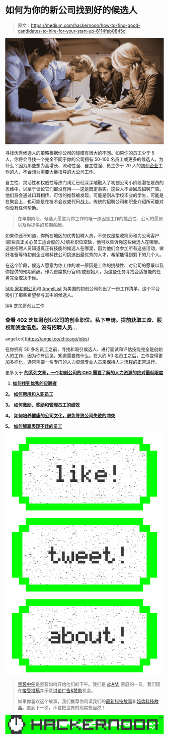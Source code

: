 # 如何为你的新公司找到好的候选人

> 原文：<https://medium.com/hackernoon/how-to-find-good-candidates-to-hire-for-your-start-up-6114fab0845d>

![](img/8548616995057375841c8e37198fd9fc.png)

寻找优秀候选人的策略根据你公司的规模有很大的不同。如果你的员工少于 5 人，你将会寻找一个完全不同于你的公司拥有 50-100 名员工或更多的候选人。为什么？因为那些想为高增长、流动性强、自主性强、员工少于 20 人的[初创企业](https://hackernoon.com/tagged/startup)工作的人，不会想为需要大量指导的大公司工作。

自主性、灵活性和权威性等热门词汇已经深深地融入了初创公司小阶段潜在雇员的思维中，以至于谈论它们都没有用——这是既定事实。这些人不会回应招聘广告。他们将会通过口耳相传、可信的推荐被发现，可能是刚从学校毕业的学生，可能是在聚会上，也可能是在技术会议或代码战上。传统的招聘公司和职业介绍所可能对你没有任何帮助。

> 在早期阶段，候选人愿意为你工作的唯一原因是工作的挑战性、公司的愿景以及你提供的预期薪酬。

如果你还不知道，你所在地区的优秀招聘人员，不仅仅是接收简历和为公司客户(那些真正关心员工适合度的人)填补职位空缺，他可以告诉你这些候选人在哪里。这些招聘人员知道真正有技能的候选人在哪里，因为他们会参加所有这些活动，做好准备等待初创企业和科技公司挑选出最优秀的人才，希望能得到剩下的几个人。

在这个阶段，候选人愿意为你工作的唯一原因是工作的挑战性、对公司的愿景以及你提供的预期薪酬。作为首席执行官和/或创始人，为这些任务寻找合适技能的任务完全取决于你。

[500 家初创公司](https://500.co/jobs/)和 [AngelList](https://angel.co/jobs?slug=500startups) 为美国的初创公司列出了一份工作清单。这个平台吸引了那些希望参与其中的候选人。

[](https://angel.co/chicago/jobs) [## 芝加哥创业工作

### 查看 402 芝加哥创业公司的创业职位。私下申请。提前获取工资、股权和资金信息。没有招聘人员…

angel.co](https://angel.co/chicago/jobs) 

在你拥有 50 多名员工之前，寻找和吸引候选人、进行面试和评估技能完全是创始人的工作，因为你有远见，知道需要做什么。在大约 50 名员工之后，工作变得更加多样化，通常需要一名专门的人力资源专业人员来保持人才流程的正常进行。

更多关于 [**的系列文章，一个初创公司的 CEO 需要了解的人力资源的绝对最低限度**](/@JasmineRamratan/the-absolute-minimum-a-start-up-ceo-needs-to-know-about-hr-c43234a95542)

1.  [**如何找到优秀的应聘者**](/@JasmineRamratan/how-to-find-good-candidates-to-hire-for-your-start-up-6114fab0845d)

**2。** [**如何聘用和入职员工**](/@JasmineRamratan/how-to-hire-and-onboard-an-employee-at-a-new-start-up-bad1a588f199)

**3。** [**如何激励、奖励和管理员工的绩效**](/@JasmineRamratan/how-to-motivate-incentivize-and-manage-the-performance-of-an-employee-at-a-start-up-f0fde9a4865b)

**4。** [**如何培养健康的公司文化，避免导致公司失败的冲突**](/@JasmineRamratan/how-to-foster-healthy-company-culture-and-avoid-conflict-that-will-cause-your-start-up-to-fail-7e0eac41636e)

**5。** [**如何解雇表现不佳的员工**](/@JasmineRamratan/how-to-fire-an-underperforming-employee-at-a-start-up-b84a5e010a89)

[![](img/50ef4044ecd4e250b5d50f368b775d38.png)](http://bit.ly/HackernoonFB)[![](img/979d9a46439d5aebbdcdca574e21dc81.png)](https://goo.gl/k7XYbx)[![](img/2930ba6bd2c12218fdbbf7e02c8746ff.png)](https://goo.gl/4ofytp)

> [黑客中午](http://bit.ly/Hackernoon)是黑客如何开始他们的下午。我们是 [@AMI](http://bit.ly/atAMIatAMI) 家庭的一员。我们现在[接受投稿](http://bit.ly/hackernoonsubmission)并乐意[讨论广告&赞助](mailto:partners@amipublications.com)机会。
> 
> 如果你喜欢这个故事，我们推荐你阅读我们的[最新科技故事](http://bit.ly/hackernoonlatestt)和[趋势科技故事](https://hackernoon.com/trending)。直到下一次，不要把世界的现实想当然！

![](img/be0ca55ba73a573dce11effb2ee80d56.png)